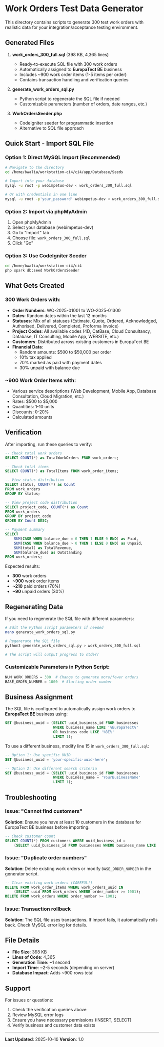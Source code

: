 # Work Orders Test Data Generator

This directory contains scripts to generate 300 test work orders with realistic data for your integration/acceptance testing environment.

## Generated Files

1. **work_orders_300_full.sql** (398 KB, 4,365 lines)
   - Ready-to-execute SQL file with 300 work orders
   - Automatically assigned to **EuropaTect BE** business
   - Includes ~900 work order items (1-5 items per order)
   - Contains transaction handling and verification queries

2. **generate_work_orders_sql.py**
   - Python script to regenerate the SQL file if needed
   - Customizable parameters (number of orders, date ranges, etc.)

3. **WorkOrdersSeeder.php**
   - CodeIgniter seeder for programmatic insertion
   - Alternative to SQL file approach

## Quick Start - Import SQL File

### Option 1: Direct MySQL Import (Recommended)

```bash
# Navigate to the directory
cd /home/bwalia/workstation-ci4/ci4/app/Database/Seeds

# Import into your database
mysql -u root -p webimpetus-dev < work_orders_300_full.sql

# Or with credentials in one line
mysql -u root -p'your_password' webimpetus-dev < work_orders_300_full.sql
```

### Option 2: Import via phpMyAdmin

1. Open phpMyAdmin
2. Select your database (webimpetus-dev)
3. Go to "Import" tab
4. Choose file: `work_orders_300_full.sql`
5. Click "Go"

### Option 3: Use CodeIgniter Seeder

```bash
cd /home/bwalia/workstation-ci4/ci4
php spark db:seed WorkOrdersSeeder
```

## What Gets Created

### 300 Work Orders with:
- **Order Numbers**: WO-2025-01001 to WO-2025-01300
- **Dates**: Random dates within the last 12 months
- **Statuses**: Mix of all statuses (Estimate, Quote, Ordered, Acknowledged, Authorised, Delivered, Completed, Proforma Invoice)
- **Project Codes**: All available codes (4D, CatBase, Cloud Consultancy, Database, IT Consulting, Mobile App, WEBSITE, etc.)
- **Customers**: Distributed across existing customers in EuropaTect BE
- **Financial Data**:
  - Random amounts: $500 to $50,000 per order
  - 10% tax applied
  - 70% marked as paid with payment dates
  - 30% unpaid with balance due

### ~900 Work Order Items with:
- Various service descriptions (Web Development, Mobile App, Database Consultation, Cloud Migration, etc.)
- Rates: $500 to $5,000
- Quantities: 1-10 units
- Discounts: 0-20%
- Calculated amounts

## Verification

After importing, run these queries to verify:

```sql
-- Check total work orders
SELECT COUNT(*) as TotalWorkOrders FROM work_orders;

-- Check total items
SELECT COUNT(*) as TotalItems FROM work_order_items;

-- View status distribution
SELECT status, COUNT(*) as Count
FROM work_orders
GROUP BY status;

-- View project code distribution
SELECT project_code, COUNT(*) as Count
FROM work_orders
GROUP BY project_code
ORDER BY Count DESC;

-- Payment summary
SELECT
    SUM(CASE WHEN balance_due = 0 THEN 1 ELSE 0 END) as Paid,
    SUM(CASE WHEN balance_due > 0 THEN 1 ELSE 0 END) as Unpaid,
    SUM(total) as TotalRevenue,
    SUM(balance_due) as Outstanding
FROM work_orders;
```

Expected results:
- **300** work orders
- **~900** work order items
- **~210** paid orders (70%)
- **~90** unpaid orders (30%)

## Regenerating Data

If you need to regenerate the SQL file with different parameters:

```bash
# Edit the Python script parameters if needed
nano generate_work_orders_sql.py

# Regenerate the SQL file
python3 generate_work_orders_sql.py > work_orders_300_full.sql

# The script will output progress to stderr
```

### Customizable Parameters in Python Script:

```python
NUM_WORK_ORDERS = 300  # Change to generate more/fewer orders
BASE_ORDER_NUMBER = 1000  # Starting order number
```

## Business Assignment

The SQL file is configured to automatically assign work orders to **EuropaTect BE** business using:

```sql
SET @business_uuid = (SELECT uuid_business_id FROM businesses
                      WHERE business_name LIKE '%EuropaTect%'
                      OR business_code LIKE '%BE%'
                      LIMIT 1);
```

To use a different business, modify line 15 in `work_orders_300_full.sql`:

```sql
-- Option 1: Use specific UUID
SET @business_uuid = 'your-specific-uuid-here';

-- Option 2: Use different search criteria
SET @business_uuid = (SELECT uuid_business_id FROM businesses
                      WHERE business_name = 'YourBusinessName'
                      LIMIT 1);
```

## Troubleshooting

### Issue: "Cannot find customers"
**Solution**: Ensure you have at least 10 customers in the database for EuropaTect BE business before importing.

```sql
-- Check customer count
SELECT COUNT(*) FROM customers WHERE uuid_business_id =
    (SELECT uuid_business_id FROM businesses WHERE business_name LIKE '%EuropaTect%' LIMIT 1);
```

### Issue: "Duplicate order numbers"
**Solution**: Delete existing work orders or modify `BASE_ORDER_NUMBER` in the generator script.

```sql
-- Clear existing work orders (CAREFUL!)
DELETE FROM work_order_items WHERE work_orders_uuid IN
    (SELECT uuid FROM work_orders WHERE order_number >= 1001);
DELETE FROM work_orders WHERE order_number >= 1001;
```

### Issue: Transaction rollback
**Solution**: The SQL file uses transactions. If import fails, it automatically rolls back. Check MySQL error log for details.

## File Details

- **File Size**: 398 KB
- **Lines of Code**: 4,365
- **Generation Time**: ~1 second
- **Import Time**: ~2-5 seconds (depending on server)
- **Database Impact**: Adds ~900 rows total

## Support

For issues or questions:
1. Check the verification queries above
2. Review MySQL error logs
3. Ensure you have necessary permissions (INSERT, SELECT)
4. Verify business and customer data exists

---

**Last Updated**: 2025-10-10
**Version**: 1.0
